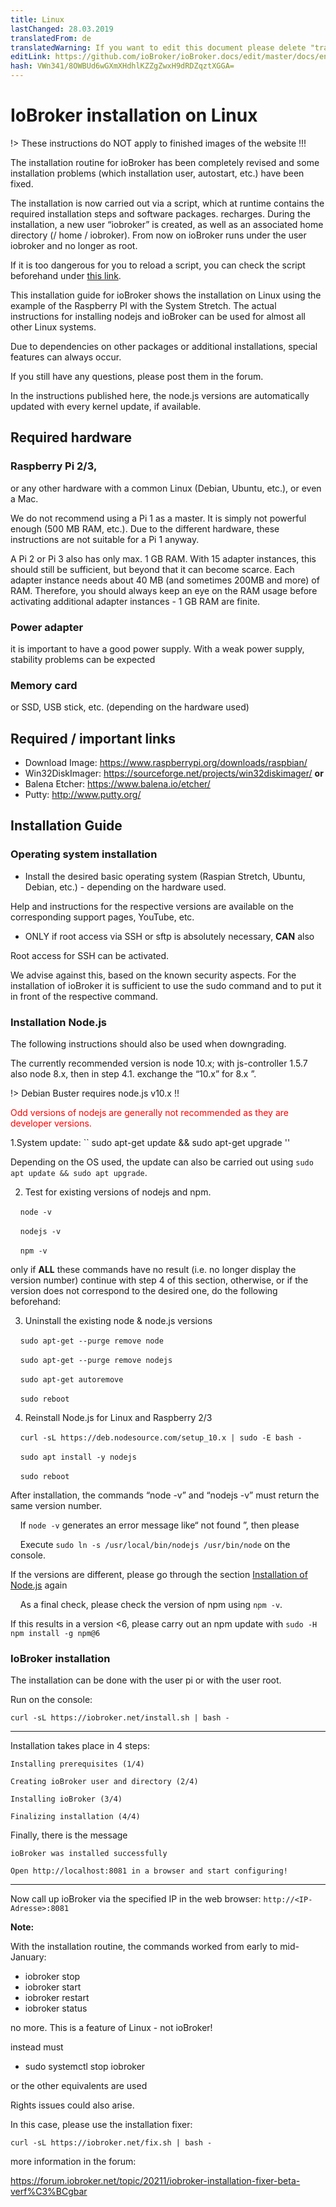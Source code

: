 ```yaml
---
title: Linux
lastChanged: 28.03.2019
translatedFrom: de
translatedWarning: If you want to edit this document please delete "translatedFrom" field, elsewise this document will be translated automatically again
editLink: https://github.com/ioBroker/ioBroker.docs/edit/master/docs/en/install/linux.md
hash: VWn341/8OWBUd6wGXmXHdhlKZZgZwxH9dRDZqztXGGA=
---
```

# IoBroker installation on Linux
!> These instructions do NOT apply to finished images of the website !!!

The installation routine for ioBroker has been completely revised and some installation problems (which installation user, autostart, etc.) have been fixed.

The installation is now carried out via a script, which at runtime contains the required installation steps and software packages. recharges. During the installation, a new user “iobroker” is created, as well as an associated home directory (/ home / iobroker). From now on ioBroker runs under the user iobroker and no longer as root.

If it is too dangerous for you to reload a script, you can check the script beforehand under [this link](https://raw.githubusercontent.com/ioBroker/ioBroker/stable-installer/installer.sh).

This installation guide for ioBroker shows the installation on Linux using the example of the Raspberry PI with the System Stretch. The actual instructions for installing nodejs and ioBroker can be used for almost all other Linux systems.

Due to dependencies on other packages or additional installations, special features can always occur.

If you still have any questions, please post them in the forum.

In the instructions published here, the node.js versions are automatically updated with every kernel update, if available.

## Required hardware
### Raspberry Pi 2/3,
or any other hardware with a common Linux (Debian, Ubuntu, etc.), or even a Mac.

We do not recommend using a Pi 1 as a master. It is simply not powerful enough (500 MB RAM, etc.). Due to the different hardware, these instructions are not suitable for a Pi 1 anyway.

A Pi 2 or Pi 3 also has only max. 1 GB RAM. With 15 adapter instances, this should still be sufficient, but beyond that it can become scarce. Each adapter instance needs about 40 MB (and sometimes 200MB and more) of RAM. Therefore, you should always keep an eye on the RAM usage before activating additional adapter instances - 1 GB RAM are finite.

### Power adapter
it is important to have a good power supply. With a weak power supply, stability problems can be expected

### Memory card
or SSD, USB stick, etc. (depending on the hardware used)

## Required / important links
* Download Image: https://www.raspberrypi.org/downloads/raspbian/
* Win32DiskImager: https://sourceforge.net/projects/win32diskimager/ **or**
* Balena Etcher: https://www.balena.io/etcher/
* Putty: http://www.putty.org/

## Installation Guide
### Operating system installation
* Install the desired basic operating system (Raspian Stretch, Ubuntu, Debian, etc.) - depending on the hardware used.

Help and instructions for the respective versions are available on the corresponding support pages, YouTube, etc.

* ONLY if root access via SSH or sftp is absolutely necessary, **CAN** also

Root access for SSH can be activated.

We advise against this, based on the known security aspects. For the installation of ioBroker it is sufficient to use the sudo command and to put it in front of the respective command.

### Installation Node.js
The following instructions should also be used when downgrading.

The currently recommended version is node 10.x; with js-controller 1.5.7 also node 8.x, then in step 4.1. exchange the “10.x” for 8.x ”.

!> Debian Buster requires node.js v10.x !!

<span style="color:red">Odd versions of nodejs are generally not recommended as they are developer versions.</span>

1.System update: `` sudo apt-get update && sudo apt-get upgrade ''

Depending on the OS used, the update can also be carried out using ``sudo apt update && sudo apt upgrade``.

2. Test for existing versions of nodejs and npm.

    ``node -v``

    ``nodejs -v``

    ``npm -v``

only if **ALL** these commands have no result (i.e. no longer display the version number) continue with step 4 of this section, otherwise, or if the version does not correspond to the desired one, do the following beforehand:

3. Uninstall the existing node & node.js versions

    ``sudo apt-get --purge remove node``

    ``sudo apt-get --purge remove nodejs``

    ``sudo apt-get autoremove``

    ``sudo reboot``

4. Reinstall Node.js for Linux and Raspberry 2/3

    ``curl -sL https://deb.nodesource.com/setup_10.x | sudo -E bash -``

    ``sudo apt install -y nodejs``

    ``sudo reboot``

After installation, the commands “node -v” and “nodejs -v” must return the same version number.

    If ``node -v`` generates an error message like“ not found ”, then please

    Execute ``sudo ln -s /usr/local/bin/nodejs /usr/bin/node`` on the console.

If the versions are different, please go through the section [Installation of Node.js](#installation-nodejs) again

    As a final check, please check the version of npm using ``npm -v``.

If this results in a version <6, please carry out an npm update with ``sudo -H npm install -g npm@6``

### IoBroker installation
The installation can be done with the user pi or with the user root.

Run on the console:

``curl -sL https://iobroker.net/install.sh | bash -``

---

Installation takes place in 4 steps:

``Installing prerequisites (1/4)``

``Creating ioBroker user and directory (2/4)``

``Installing ioBroker (3/4)``

``Finalizing installation (4/4)``

Finally, there is the message

``ioBroker was installed successfully``

``Open http://localhost:8081 in a browser and start configuring!``

---

Now call up ioBroker via the specified IP in the web browser: ``http://<IP-Adresse>:8081``

**Note:**

With the installation routine, the commands worked from early to mid-January:

* iobroker stop
* iobroker start
* iobroker restart
* iobroker status

no more. This is a feature of Linux - not ioBroker!

instead must

* sudo systemctl stop iobroker

or the other equivalents are used

Rights issues could also arise.

In this case, please use the installation fixer:

``curl -sL https://iobroker.net/fix.sh | bash -``

more information in the forum:

https://forum.iobroker.net/topic/20211/iobroker-installation-fixer-beta-verf%C3%BCgbar